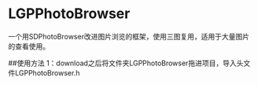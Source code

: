 # LGPPhotoBrowser
一个用SDPhotoBrowser改进图片浏览的框架，使用三图复用，适用于大量图片的查看使用。

##使用方法
1：download之后将文件夹LGPPhotoBrowser拖进项目，导入头文件LGPPhotoBrowser.h
